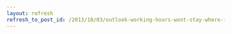```yaml
---
layout: refresh
refresh_to_post_id: /2013/10/03/outlook-working-hours-wont-stay-where-i-set-them
---
```

